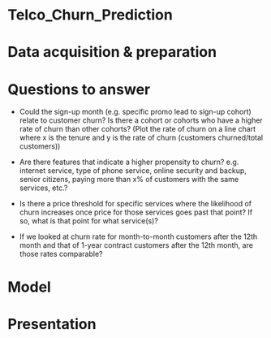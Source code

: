 # Telco_Churn_Prediction

# Data acquisition & preparation


# Questions to answer

- Could the sign-up month (e.g. specific promo lead to sign-up cohort) relate to customer churn? 
  Is there a cohort or cohorts who have a higher rate of churn than other cohorts? 
  (Plot the rate of churn on a line chart where x is the tenure and y is the rate of churn (customers churned/total     customers))
  
- Are there features that indicate a higher propensity to churn? e.g. internet service, type of phone service, online security and backup, senior citizens, paying more than x% of customers with the same services, etc.?

- Is there a price threshold for specific services where the likelihood of churn increases once price for those services goes past that point? If so, what is that point for what service(s)?

- If we looked at churn rate for month-to-month customers after the 12th month and that of 1-year contract customers after the 12th month, are those rates comparable?

# Model
# Presentation

